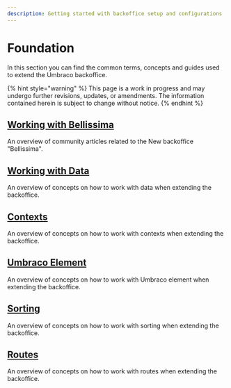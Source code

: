 ```yaml
---
description: Getting started with backoffice setup and configurations
---
```


# Foundation

In this section you can find the common terms, concepts and guides used to extend the Umbraco backoffice.

{% hint style="warning" %}
This page is a work in progress and may undergo further revisions, updates, or amendments. The information contained herein is subject to change without notice.
{% endhint %}

## [Working with Bellissima](https://github.com/umbraco/Umbraco.Packages/tree/main/bellissima)
An overview of community articles related to the New backoffice "Bellissima".

## [Working with Data](./working-with-data/README.md)

An overview of concepts on how to work with data when extending the backoffice.

## [Contexts](./contexts/README.md)

An overview of concepts on how to work with contexts when extending the backoffice.

## [Umbraco Element](./umbraco-element/README.md)

An overview of concepts on how to work with Umbraco element when extending the backoffice.

## [Sorting](./sorting.md)

An overview of concepts on how to work with sorting when extending the backoffice.

## [Routes](./routes.md)

An overview of concepts on how to work with routes when extending the backoffice.
